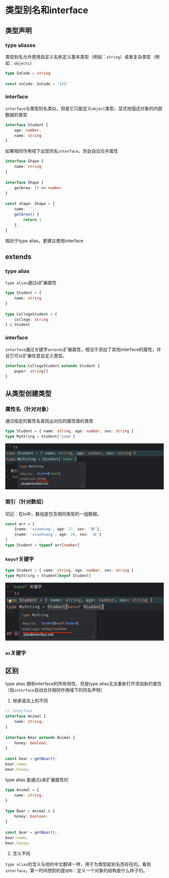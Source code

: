# 类型别名和interface

## 类型声明

### type aliases

类型别名允许使用自定义名称定义基本类型（例如：`string`）或者复杂类型（例如：`objects`）

```ts
type SnCode = string

const snCode: SnCode = '123'
```

### interface

`interface`与类型别名类似，但是它只能定义`object`类型，显式地描述对象的内部数据的类型

```ts
interface Student {
    age: number,
    name: string
}
```

如果相同作用域下出现同名`interface`，则会自动合并属性

```ts
interface Shape {
    name: string
}

interface Shape {
    getArea: () => number
}

const shape: Shape = {
    name: '',
    getArea() {
        return 1
    },
}
```

相对于type alias，更建议使用interface

## extends

### type alias

`type alias`通过`&`扩展属性

```ts
type Student = {
    name: string
}

type CollegeStudent = {
    college: string
} & Student
```

### interface

`interface`通过关键字`extends`扩展属性，相当于添加了其他interface的属性，并且它可以扩展任意自定义类型。

```ts
interface CollegeStudent extends Student {
    paper: string[]
}

```

## 从类型创建类型

### 属性名（针对对象）

通过指定的属性名查找出对应的属性值的类型

```ts
type Student = { name: string, age: number, sex: string }
type MyString = Student['name']
```

![img.png](/imgs/typescript/type-to-type-1.png)

### 索引（针对数组）

切记：在ts中，数组是包含相同类型的一组数据。

```ts
const arr = [
    {name: 'xiaoming', age: 27, sex: '男'},
    {name: 'xiaohuang', age: 28, sex: '女'}
]
type Student = typeof arr[number]
```

### `keyof`关键字

```ts
type Student = { name: string, age: number, sex: string }
type MyString = Student[keyof Student]
```

![img.png](/imgs/typescript/type-to-type-2.png)

### `as`关键字

## 区别

type alias 拥有interface的所有特性，但是type alias无法重新打开添加新的属性（指`interface`自动合并相同作用域下的同名声明）

1. 继承语法上的不同

```ts
// interface
interface Animal {
    name: string;
}

interface Bear extends Animal {
    honey: boolean;
}

const bear = getBear();
bear.name;
bear.honey;
```

type alias 是通过`&`来扩展属性的

```ts
type Animal = {
    name: string;
}

type Bear = Animal & {
    honey: boolean;
}

const bear = getBear();
bear.name;
bear.honey;
```

2. 含义不同

`type alias`的含义与他的中文翻译一样，用于为类型起别名而存在的。看到`interface`，第一时间想到的是`结构`：定义一个对象的结构是什么样子的。

